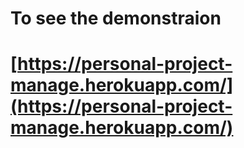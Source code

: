 # To see the demonstraion 

# [https://personal-project-manage.herokuapp.com/](https://personal-project-manage.herokuapp.com/)



